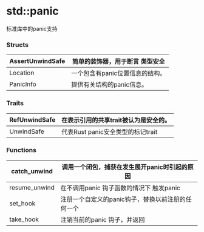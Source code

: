 # std::panic

标准库中的panic支持

### Structs

| AssertUnwindSafe | 简单的装饰器，用于断言 类型安全 |
| ---------------- | ------------------------------- |
| Location         | 一个包含有panic位置信息的结构。 |
| PanicInfo        | 提供有关结构的panic信息。       |

### Traits

| RefUnwindSafe | 在表示引用的共享trait被认为是安全的。 |
| ------------- | ------------------------------------- |
| UnwindSafe    | 代表Rust panic安全类型的标记trait     |

### Functions

| catch_unwind  | 调用一个闭包，捕获在发生展开panic时引起的原因     |
| ------------- | ------------------------------------------------- |
| resume_unwind | 在不调用panic 钩子函数的情况下 触发panic          |
| set_hook      | 注册一个自定义的panic钩子，替换以前注册的任何一个 |
| take_hook     | 注销当前的panic 钩子，并返回                      |